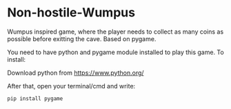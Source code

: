 # Non-hostile-Wumpus
Wumpus inspired game, where the player needs to collect as many coins as possible before exitting the cave. Based on pygame.

You need to have python and pygame module installed to play this game. To install:

Download python from https://www.python.org/

After that, open your terminal/cmd and write:

```pip install pygame```
